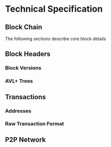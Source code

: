 # Technical Specification

## Block Chain

The following sections describe core block details

## Block Headers

### Block Versions

### AVL+ Trees

## Transactions

### Addresses

### Raw Transaction Format

## P2P Network


